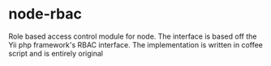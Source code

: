 node-rbac
=========

Role based access control module for node. The interface is based off the Yii php framework's RBAC interface. The implementation is written in coffee script and is entirely original
